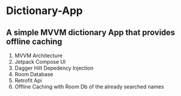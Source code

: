 # Dictionary-App
## A simple MVVM dictionary App that provides offline caching
1. MVVM Architecture
2. Jetpack Compose UI
3. Dagger Hilt Depedency Injection
4. Room Database
5. Retrofit Api
6. Offline Caching with Room Db of the already searched names
